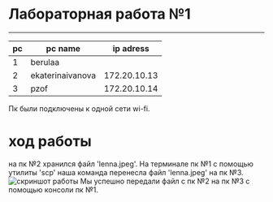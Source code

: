 # Лабораторная работа №1
---  
| pc | pc name         | ip adress    |
|----|---------------- |--------------|
| 1  | berulaa         |              |
| 2  | ekaterinaivanova| 172.20.10.13 |
| 3  | pzof            | 172.20.10.14 |  

Пк были подключены к одной сети wi-fi.  
# ход работы  
на пк №2 хранился файл 'lenna.jpeg'. На терминале пк №1 с помощью утилиты 'scp' наша команда перенесла файл 'lenna.jpeg' на пк №3.
![скриншот работы](https://github.com/Sergio-Malyshev/ItmoCloudLabs/assets/113013561/08e2f294-593b-4938-95e5-6621fa79b93d)
Мы успешно передали файл с пк №2 на пк №3 с помощью консоли пк №1.
